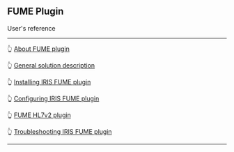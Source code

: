 ## FUME Plugin

User's reference

---

👆 [About FUME plugin](about.md)

👆 [General solution description](solution-description.md)

👆 [Installing IRIS FUME plugin](installation.md)

👆 [Configuring IRIS FUME plugin](configuration.md)

👆 [FUME HL7v2 plugin](fume-tester.md)

👆 [Troubleshooting IRIS FUME plugin](troubleshooting.md)

---

